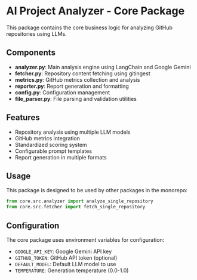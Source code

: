 # AI Project Analyzer - Core Package

This package contains the core business logic for analyzing GitHub repositories using LLMs.

## Components

- **analyzer.py**: Main analysis engine using LangChain and Google Gemini
- **fetcher.py**: Repository content fetching using gitingest
- **metrics.py**: GitHub metrics collection and analysis
- **reporter.py**: Report generation and formatting
- **config.py**: Configuration management
- **file_parser.py**: File parsing and validation utilities

## Features

- Repository analysis using multiple LLM models
- GitHub metrics integration
- Standardized scoring system
- Configurable prompt templates
- Report generation in multiple formats

## Usage

This package is designed to be used by other packages in the monorepo:

```python
from core.src.analyzer import analyze_single_repository
from core.src.fetcher import fetch_single_repository
```

## Configuration

The core package uses environment variables for configuration:

- `GOOGLE_API_KEY`: Google Gemini API key
- `GITHUB_TOKEN`: GitHub API token (optional)
- `DEFAULT_MODEL`: Default LLM model to use
- `TEMPERATURE`: Generation temperature (0.0-1.0)
